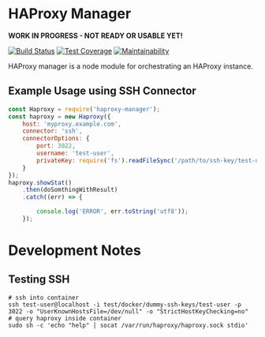 # HAProxy Manager

**WORK IN PROGRESS - NOT READY OR USABLE YET!**

[![Build Status](https://travis-ci.org/waelse72/haproxy-manager.svg?branch=master)](https://travis-ci.org/waelse72/haproxy-manager)
[![Test Coverage](https://api.codeclimate.com/v1/badges/a99a88d28ad37a79dbf6/test_coverage)](https://codeclimate.com/github/codeclimate/codeclimate/test_coverage)
[![Maintainability](https://api.codeclimate.com/v1/badges/a99a88d28ad37a79dbf6/maintainability)](https://codeclimate.com/github/codeclimate/codeclimate/maintainability)

HAProxy manager is a node module for orchestrating an HAProxy instance.

## Example Usage using SSH Connector

```javascript
const Haproxy = require('haproxy-manager');
const haproxy = new Haproxy({
    host: 'myproxy.example.com',
    connector: 'ssh',
    connectorOptions: {
        port: 3022,
        username: 'test-user',
        privateKey: require('fs').readFileSync('/path/to/ssh-key/test-user')
    }
});
haproxy.showStat()
    .then(doSomthingWithResult)
    .catch((err) => {

        console.log('ERROR', err.toString('utf8'));
    });
```

# Development Notes

## Testing SSH

```
# ssh into container
ssh test-user@localhost -i test/docker/dummy-ssh-keys/test-user -p 3022 -o "UserKnownHostsFile=/dev/null" -o "StrictHostKeyChecking=no"
# query haproxy inside container
sudo sh -c 'echo "help" | socat /var/run/haproxy/haproxy.sock stdio'
```

